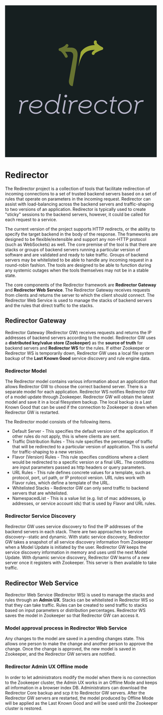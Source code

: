 ![Redirector Logo](redirector-logo-dark.png)

# Redirector

The Redirector project is a collection of tools that facilitate redirection of incoming connections to a set of trusted backend servers based on a set of rules that operate on parameters in the incoming request.  Redirector can assist with load-balancing across the backend servers and traffic-shaping to two versions of an application.  Redirector is typically used to create "sticky" sessions to the backend servers, however, it could be called for each request to a service.

The current version of the project supports HTTP redirects, or the ability to specify the target backend in the body of the response.  The frameworks are designed to be flexible/extensible and support any non-HTTP protocol (such as WebSockets) as well.  The core premise of the tool is that there are stacks or groups of backend servers running a particular version of software and are validated and ready to take traffic.  Groups of backend servers may be whitelisted to be able to handle any incoming request in a round-robin fashion.  The tools are designed to be able to function during any systemic outages when the tools themselves may not be in a stable state.

The core components of the Redirector framework are **Redirector Gateway** and **Redirector Web Service**. The Redirector Gateway receives requests from clients and returns the server to which the client should connect.  The Redirector Web Service is used to manage the stacks of backend servers and the rules that direct traffic to the stacks.

## Redirector Gateway

Redirector Gateway (Redirector GW) receives requests and returns the IP addresses of backend servers according to the model.  Redirector GW uses a **distributed key/value store (Zookeeper)** as the **source of truth** for backend servers and **Redirector WS** for the rules.  If either Zookeeper or Redirector WS is temporarily down, Redirector GW uses a local file system backup of the **Last Known Good** service discovery and rule engine data.

### Redirector Model

The Redirector model contains various information about an application that allows Redirector GW to choose the correct backend server.  There is a separate model for each application.  Redirector WS notifies Redirector GW of a model update through Zookeeper.  Redirector GW will obtain the latest model and save it in a local filesystem backup.  The local backup is a Last Known Good that can be used if the connection to Zookeeper is down when Redirector GW is restarted.

The Redirector model consists of the following items.
- Default Server - This specifies the default version of the application.  If other rules do not apply, this is where clients are sent.
- Traffic Distribution Rules - This rule specifies the percentage of traffic that will be redirected to a particular version of application.  This is useful for traffic-shaping to a new version.
- Flavor (Version) Rules - This rule specifies conditions where a client would be redirected to a specific version or a final URL.  The conditions are input parameters passed as http headers or query parameters.
- URL Rules - This rule defines concrete values for a template, such as protocol, port, url path, or IP protocol version.  URL rules work with Flavor rules, which define a template of the URL.
- Whitelisted Stacks - Redirector GW can only send traffic to backend servers that are whitelisted.
- NamespacedList - This is a value list (e.g. list of mac addresses, ip addresses, or service account ids) that is used by Flavor and URL rules.

### Redirector Service Discovery

Redirector GW uses service discovery to find the IP addresses of the backend servers in each stack.  There are two approaches to service discovery--static and dynamic.  With static service discovery, Redirector GW takes a snapshot of all service discovery information from Zookeeper when a Model Update is initiated by the user.  Redirector GW keeps the service discovery information in memory and uses until the next Model Update.  With dynamic service discovery, Redirector GW learns of a new server once it registers with Zookeeper.  This server is then available to take traffic.

## Redirector Web Service

Redirector Web Service (Redirector WS) is used to manage the stacks and rules through an **Admin UX**.  Stacks can be whitelisted in Redirector WS so that they can take traffic.  Rules can be created to send traffic to stacks based on input parameters or distribution percentages.  Redirector WS saves the model in Zookeeper so that Redirector GW can access it. 

### Model approval process in Redirector Web Service

Any changes to the model are saved in a pending changes state.  This allows one person to make the change and another person to approve the change.  Once the change is approved, the new model is saved in Zookeeper, and the Redirector GW servers are notified.

### Redirector Admin UX Offline mode

In order to let administrators modify the model when there is no connection to the Zookeeper cluster, the Admin UX works in an Offline Mode and keeps all information in a browser index DB.  Administrators can download the Redirector Core backup and scp it to Redirector GW servers.  After the Redirector GW servers are restarted, the model produced by Offline Mode will be applied as the Last Known Good and will be used until the Zookeeper cluster is restored.

